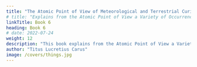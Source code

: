 ```yaml
---
title: "The Atomic Point of View of Meteorological and Terrestrial Curiosities"
# title: "Explains from the Atomic Point of View a Variety of Occurrences, Partly Meteorological Phenomena, Partly Terrestrial Curiosities"
linkTitle: Book 6
heading: Book 6
# date: 2022-07-24
weight: 12
description: "This book explains from the Atomic Point of View a Variety of Occurrences, Partly Meteorological Phenomena, Partly Terrestrial Curiosities"
author: "Titus Lucretius Carus"
image: /covers/things.jpg
---
```

